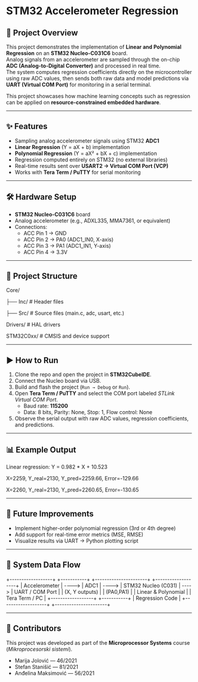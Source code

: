 # STM32 Accelerometer Regression

## 📄 Project Overview  
This project demonstrates the implementation of **Linear and Polynomial Regression** on an **STM32 Nucleo-C031C6** board.  
Analog signals from an accelerometer are sampled through the on-chip **ADC (Analog-to-Digital Converter)** and processed in real time.  
The system computes regression coefficients directly on the microcontroller using raw ADC values, then sends both raw data and model predictions via **UART (Virtual COM Port)** for monitoring in a serial terminal.  

This project showcases how machine learning concepts such as regression can be applied on **resource-constrained embedded hardware**.  

---

## ✨ Features
- Sampling analog accelerometer signals using STM32 **ADC1**  
- **Linear Regression** (Y = aX + b) implementation  
- **Polynomial Regression** (Y = aX² + bX + c) implementation  
- Regression computed entirely on STM32 (no external libraries)  
- Real-time results sent over **USART2 → Virtual COM Port (VCP)**  
- Works with **Tera Term / PuTTY** for serial monitoring  

---

## 🛠 Hardware Setup
- **STM32 Nucleo-C031C6** board  
- Analog accelerometer (e.g., ADXL335, MMA7361, or equivalent)  
- Connections:  
  - ACC Pin 1 → GND  
  - ACC Pin 2 → PA0 (ADC1_IN0, X-axis)  
  - ACC Pin 3 → PA1 (ADC1_IN1, Y-axis)  
  - ACC Pin 4 → 3.3V  

---

## 📂 Project Structure
Core/

├── Inc/ # Header files

├── Src/ # Source files (main.c, adc, usart, etc.)

Drivers/ # HAL drivers

STM32C0xx/ # CMSIS and device support


---

## ▶️ How to Run
1. Clone the repo and open the project in **STM32CubeIDE**.  
2. Connect the Nucleo board via USB.  
3. Build and flash the project (`Run → Debug` or `Run`).  
4. Open **Tera Term / PuTTY** and select the COM port labeled *STLink Virtual COM Port*.  
   - Baud rate: **115200**  
   - Data: 8 bits, Parity: None, Stop: 1, Flow control: None  
5. Observe the serial output with raw ADC values, regression coefficients, and predictions.  

---

## 📊 Example Output
Linear regression: Y = 0.982 * X + 10.523

X=2259, Y_real=2130, Y_pred=2259.66, Error=-129.66

X=2260, Y_real=2130, Y_pred=2260.65, Error=-130.65


---

## 📌 Future Improvements
- Implement higher-order polynomial regression (3rd or 4th degree)  
- Add support for real-time error metrics (MSE, RMSE)  
- Visualize results via UART → Python plotting script  

---

## 🔄 System Data Flow

+------------------+ +-----------+ +----------------------+ +-------------------+
| Accelerometer | ----> | ADC1 | ----> | STM32 Nucleo (C031) | ----> | UART / COM Port |
| (X, Y outputs) | | (PA0,PA1) | | Linear & Polynomial | | Tera Term / PC |
+------------------+ +-----------+ | Regression Code | +-------------------+ +----------------------+

---

## 👥 Contributors
This project was developed as part of the **Microprocessor Systems** course (*Mikroprocesorski sistemi*).

- Marija Jolović — 46/2021  
- Stefan Stanišić — 81/2021  
- Anđelina Maksimović — 56/2021  

